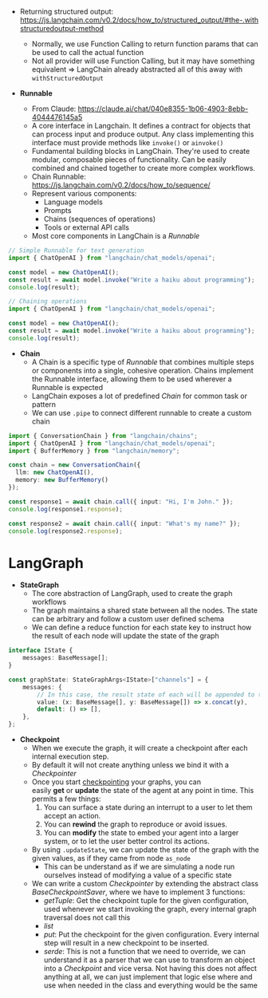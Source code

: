 
- Returning structured output: https://js.langchain.com/v0.2/docs/how_to/structured_output/#the-.withstructuredoutput-method
	- Normally, we use Function Calling to return function params that can be used to call the actual function
	- Not all provider will use Function Calling, but it may have something equivalent => LangChain already abstracted all of this away with `withStructuredOutput`

- **Runnable**
	- From Claude: https://claude.ai/chat/040e8355-1b06-4903-8ebb-4044476145a5
	- A core interface in Langchain. It defines a contract for objects that can process input and produce output. Any class implementing this interface must provide methods like `invoke()` or `ainvoke()`
	- Fundamental building blocks in LangChain. They're used to create modular, composable pieces of functionality. Can be easily combined and chained together to create more complex workflows.
	- Chain Runnable: https://js.langchain.com/v0.2/docs/how_to/sequence/
	- Represent various components:
		- Language models
		- Prompts
		- Chains (sequences of operations)
		- Tools or external API calls
	- Most core components in LangChain is a *Runnable*
```typescript
// Simple Runnable for text generation
import { ChatOpenAI } from "langchain/chat_models/openai";

const model = new ChatOpenAI();
const result = await model.invoke("Write a haiku about programming");
console.log(result);

// Chaining operations
import { ChatOpenAI } from "langchain/chat_models/openai";

const model = new ChatOpenAI();
const result = await model.invoke("Write a haiku about programming");
console.log(result);
```

- **Chain**
	- A Chain is a specific type of *Runnable* that combines multiple steps or components into a single, cohesive operation. Chains implement the Runnable interface, allowing them to be used wherever a Runnable is expected
	- LangChain exposes a lot of predefined *Chain* for common task or pattern
	-  We can use `.pipe` to connect different runnable to create a custom chain
```typescript
import { ConversationChain } from "langchain/chains";
import { ChatOpenAI } from "langchain/chat_models/openai";
import { BufferMemory } from "langchain/memory";

const chain = new ConversationChain({
  llm: new ChatOpenAI(),
  memory: new BufferMemory()
});

const response1 = await chain.call({ input: "Hi, I'm John." });
console.log(response1.response);

const response2 = await chain.call({ input: "What's my name?" });
console.log(response2.response);
```
# LangGraph

- **StateGraph**
	- The core abstraction of LangGraph, used to create the graph workflows
	- The graph maintains a shared state between all the nodes. The state can be arbitrary and follow a custom user defined schema
	- We can define a reduce function for each state key to instruct how the result of each node will update the state of the graph
```typescript
interface IState {
	messages: BaseMessage[];
}

const graphState: StateGraphArgs<IState>["channels"] = {
	messages: {
		// In this case, the result state of each will be appended to the shared state
		value: (x: BaseMessage[], y: BaseMessage[]) => x.concat(y),
		default: () => [],
	},
};
```

- **Checkpoint**
	- When we execute the graph, it will create a checkpoint after each internal execution step.
	- By default it will not create anything unless we bind it with a *Checkpointer*
	- Once you start [checkpointing](https://langchain-ai.github.io/langgraphjs/how-tos/time-travel/persistence.ipynb) your graphs, you can easily **get** or **update** the state of the agent at any point in time. This permits a few things:
		1. You can surface a state during an interrupt to a user to let them accept an action.
		2. You can **rewind** the graph to reproduce or avoid issues.
		3. You can **modify** the state to embed your agent into a larger system, or to let the user better control its actions.
	- By using `.updateState`, we can update the state of the graph with the given values, as if they came from node `as_node`
		- This can be understand as if we are simulating a node run ourselves instead of modifying a value of a specific state
	- We can write a custom *Checkpointer* by extending the abstract class *BaseCheckpointSaver*, where we have to implement 3 functions:
		- *getTuple*: Get the checkpoint tuple for the given configuration, used whenever we start invoking the graph, every internal graph traversal does not call this
		- *list*
		- *put*: Put the checkpoint for the given configuration. Every internal step will result in a new checkpoint to be inserted.
		- *serde*: This is not a function that we need to override, we can understand it as a parser that we can use to transform an object into a *Checkpoint* and vice versa. Not having this does not affect anything at all, we can just implement that logic else where and use when needed in the class and everything would be the same
		